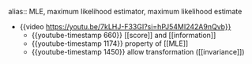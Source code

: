 alias:: MLE, maximum likelihood estimator, maximum likelihood estimate

- {{video https://youtu.be/7kLHJ-F33GI?si=hPJ54MI242A9nQvb}}
	- {{youtube-timestamp 660}} [[score]] and [[information]]
	- {{youtube-timestamp 1174}}  property of [[MLE]]
	- {{youtube-timestamp 1450}} allow transformation ([[invariance]])